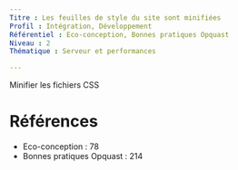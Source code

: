 ```yaml
---
Titre : Les feuilles de style du site sont minifiées
Profil : Intégration, Développement
Référentiel : Eco-conception, Bonnes pratiques Opquast
Niveau : 2
Thématique : Serveur et performances

---
```

Minifier les fichiers CSS

# Références

*   Eco-conception : 78
*   Bonnes pratiques Opquast : 214